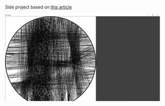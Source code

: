 Side project based on [this article](https://datagenetics.com/blog/december12019/index.html)

![](https://github.com/Clement-Lelievre/selfie_string/blob/master/result.png)